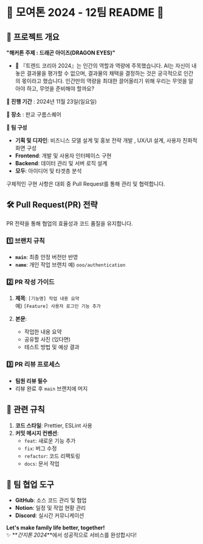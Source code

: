 # 🧡 **모여톤 2024 - 12팀 README** 🧡

## 🎯 프로젝트 개요
**"해커톤 주제 :  드래곤 아이즈(DRAGON EYES)"**  
- 🌟 『트렌드 코리아 2024』는 인간의 역할과 역량에 주목했습니다. AI는 자신이 내놓은 결과물을 평가할 수 없으며, 결과물의 채택을 결정하는 것은 궁극적으로 인간의 몫이라고 했습니다. 인간만의 역량을 최대한 끌어올리기 위해 우리는 무엇을 알아야 하고, 무엇을 준비해야 할까요?

**📅 진행 기간** : 2024년 11월 23일(일요일)

**📍 장소** : 판교 구름스퀘어

**👥 팀 구성**
- **기획 및 디자인**: 비즈니스 모델 설계 및 홍보 전략 개발 , UX/UI 설계, 사용자 친화적 화면 구성  
- **Frontend**: 개발 및 사용자 인터페이스 구현
- **Backend**: 데이터 관리 및 서버 로직 설계  
- **모두**: 아이디어 및 타겟층 분석 

구체적인 구현 사항은 대회 중 Pull Request를 통해 관리 및 협력합니다.

## 🛠️ Pull Request(PR) 전략

PR 전략을 통해 협업의 효율성과 코드 품질을 유지합니다.

### 1️⃣ **브랜치 규칙**
- **`main`**: 최종 안정 버전만 반영
- **`name`**: 개인 작업 브랜치
  예) `ooo/authentication`

### 2️⃣ **PR 작성 가이드**
1. **제목**: `[기능명] 작업 내용 요약`  
   예) `[Feature] 사용자 로그인 기능 추가`

2. **본문**:
   - 작업한 내용 요약
   - 공유할 사진 (있다면)
   - 테스트 방법 및 예상 결과

### 3️⃣ **PR 리뷰 프로세스**
- **팀원 리뷰 필수**  
- 리뷰 완료 후 `main` 브랜치에 머지  


## 🔗 관련 규칙

1. **코드 스타일**: Prettier, ESLint 사용  
2. **커밋 메시지 컨벤션**:  
   - `feat`: 새로운 기능 추가  
   - `fix`: 버그 수정  
   - `refactor`: 코드 리팩토링  
   - `docs`: 문서 작업  


## 🚀 팀 협업 도구

- **GitHub**: 소스 코드 관리 및 협업  
- **Notion**: 일정 및 작업 현황 관리  
- **Discord**: 실시간 커뮤니케이션  


**Let's make family life better, together!**  
✨ **_간지톤 2024_**에서 성공적으로 서비스를 완성합시다!  